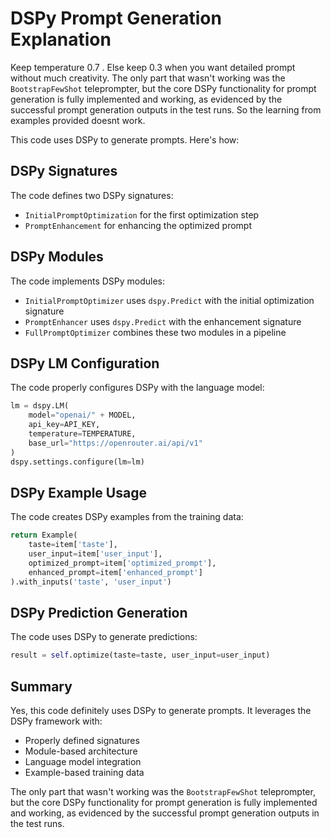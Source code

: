# DSPy Prompt Generation Explanation

Keep temperature 0.7 . Else keep 0.3 when you want detailed prompt without much creativity. The only part that wasn't working was the `BootstrapFewShot` teleprompter, but the core DSPy functionality for prompt generation is fully implemented and working, as evidenced by the successful prompt generation outputs in the test runs. So the learning from examples provided doesnt work.


This code uses DSPy to generate prompts. Here's how:

## DSPy Signatures

The code defines two DSPy signatures:

- `InitialPromptOptimization` for the first optimization step
- `PromptEnhancement` for enhancing the optimized prompt

## DSPy Modules

The code implements DSPy modules:

- `InitialPromptOptimizer` uses `dspy.Predict` with the initial optimization signature
- `PromptEnhancer` uses `dspy.Predict` with the enhancement signature
- `FullPromptOptimizer` combines these two modules in a pipeline

## DSPy LM Configuration

The code properly configures DSPy with the language model:

```python
lm = dspy.LM(
    model="openai/" + MODEL,
    api_key=API_KEY,
    temperature=TEMPERATURE,
    base_url="https://openrouter.ai/api/v1"
)
dspy.settings.configure(lm=lm)
```

## DSPy Example Usage

The code creates DSPy examples from the training data:

```python
return Example(
    taste=item['taste'],
    user_input=item['user_input'],
    optimized_prompt=item['optimized_prompt'],
    enhanced_prompt=item['enhanced_prompt']
).with_inputs('taste', 'user_input')
```

## DSPy Prediction Generation

The code uses DSPy to generate predictions:

```python
result = self.optimize(taste=taste, user_input=user_input)
```

## Summary

Yes, this code definitely uses DSPy to generate prompts. It leverages the DSPy framework with:

- Properly defined signatures
- Module-based architecture
- Language model integration
- Example-based training data

The only part that wasn't working was the `BootstrapFewShot` teleprompter, but the core DSPy functionality for prompt generation is fully implemented and working, as evidenced by the successful prompt generation outputs in the test runs.

